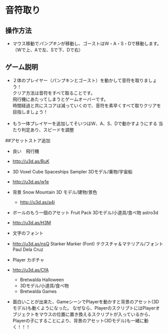 # 音符取り  
## 操作方法
 - マウス移動で*パンプキン*が移動し、ゴーストはW・A・S・Dで移動します。  
                                   （Wで上、Aで左、Sで下、Dで右）

## ゲーム説明
 - ２体のプレイヤー（パンプキンとゴースト）を動かして音符を取りましょう！  
   クリア方法は音符をすべて取ることです。  
   飛行機にあたってしまうとゲームオーバーです。  
   時間経過と共にスコアは減っていくので、音符を素早くすべて取りクリアを目指しましょう！  
   
                                   
 - もう一体プレイヤーを追加してそいつはW、A、S、Dで動かすようにする
当たり判定あり、スピードを調整



##アセットストア追加
 - 良い　飛行機
  - http://u3d.as/BuK


 - 3D Voxel Cube Spaceships Sampler
    3Dモデル/乗物/宇宙船
  - http://u3d.as/w1e


- 背景
 Snow Mountain
 3D モデル/建物/景色
  - http://u3d.as/a4i


 - ボールのもう一個のアセット
Fruit Pack
3Dモデル/小道具/食べ物
astro3d
  - http://u3d.as/H3M


 - 文字のフォント
  - http://u3d.as/nsQ
Starker Marker (Font)
テクスチャ＆マテリアル/フォント
Paul Dela Cruz



 - Player カボチャ
  - http://u3d.as/CfA
    - Bretwalda Halloween
    - 3Dモデル/小道具/食べ物
    - Bretwalda Games



 - 面白いことが出来た、GameシーンでPlayerを動かすと背景のアセット(3Dモデル)も動くようになった。
   なぜなら、PlayerのスクリプトにはPlayerオブジェクトをマウスの位置に置き換えるスクリプトが入っているから、
   Playerの子にすることにより、背景のアセット(3Dモデル)も一緒に動く！！！



